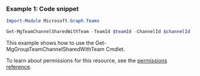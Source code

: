 ### Example 1: Code snippet

```powershellImport-Module Microsoft.Graph.Teams

Get-MgTeamChannelSharedWithTeam -TeamId $teamId -ChannelId $channelId -SharedWithChannelTeamInfoId $sharedWithChannelTeamInfoId
```
This example shows how to use the Get-MgGroupTeamChannelSharedWithTeam Cmdlet.
To learn about permissions for this resource, see the [permissions reference](/graph/permissions-reference).

